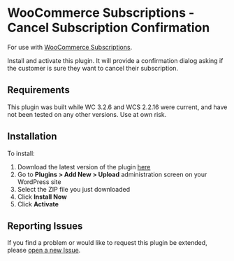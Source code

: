 # WooCommerce Subscriptions - Cancel Subscription Confirmation

 For use with [WooCommerce Subscriptions](https://woocommerce.com/products/woocommerce-subscriptions/).

Install and activate this plugin. It will provide a confirmation dialog asking if the customer is sure they want to cancel their subscription.

## Requirements

This plugin was built while WC 3.2.6 and WCS 2.2.16 were current, and have not been tested on any other versions. Use at own risk.

## Installation

To install:

1. Download the latest version of the plugin [here](https://github.com/Benbodhi/woocommerce-subscriptions-cancel-subscription-confirmation/archive/master.zip)
1. Go to **Plugins > Add New > Upload** administration screen on your WordPress site
1. Select the ZIP file you just downloaded
1. Click **Install Now**
1. Click **Activate**

## Reporting Issues

If you find a problem or would like to request this plugin be extended, please [open a new Issue](https://github.com/Benbodhi/woocommerce-subscriptions-cancel-subscription-confirmation/issues/new).